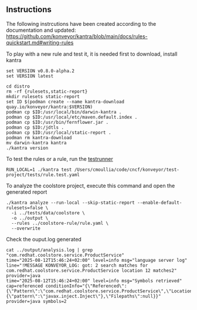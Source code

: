 ## Instructions

The following instrcutions have been created according to the documentation and updated: https://github.com/konveyor/kantra/blob/main/docs/rules-quickstart.md#writing-rules

To play with a new rule and test it, it is needed first to download, install kantra

```shell
set VERSION v0.8.0-alpha.2
set VERSION latest

cd distro
rm -rf {rulesets,static-report}
mkdir rulesets static-report
set ID $(podman create --name kantra-download quay.io/konveyor/kantra:$VERSION)
podman cp $ID:/usr/local/bin/darwin-kantra .
podman cp $ID:/usr/local/etc/maven.default.index .
podman cp $ID:/usr/bin/fernflower.jar .
podman cp $ID:/jdtls .
podman cp $ID:/usr/local/static-report .
podman rm kantra-download
mv darwin-kantra kantra
./kantra version
```

To test the rules or a rule, run the [testrunner](https://github.com/konveyor/kantra/blob/main/docs/testrunner.md#running-tests)
```shell
RUN_LOCAL=1 ./kantra test /Users/cmoullia/code/cncf/konveyor/test-project/tests/rule.test.yaml
```

To analyze the coolstore project, execute this command and open the generated report
```shell
./kantra analyze --run-local --skip-static-report --enable-default-rulesets=false \
  -i ../tests/data/coolstore \
  -o ../output \
  --rules ../coolstore-rule/rule.yaml \
  --overwrite  
```
Check the ouput.log generated
```shell
cat ../output/analysis.log | grep "com.redhat.coolstore.service.ProductService"
time="2025-08-12T15:46:24+02:00" level=info msg="language server log" line="!MESSAGE KONVEYOR_LOG: got: 2 search matches for com.redhat.coolstore.service.ProductService location 12 matches2" provider=java
time="2025-08-12T15:46:24+02:00" level=info msg="Symbols retrieved" cap=referenced conditionInfo="{\"Referenced\":{\"Pattern\":\"com.redhat.coolstore.service.ProductService\",\"Location\":\"FIELD\",\"annotated\":{\"pattern\":\"javax.inject.Inject\"},\"Filepaths\":null}}" provider=java symbols=2
```



